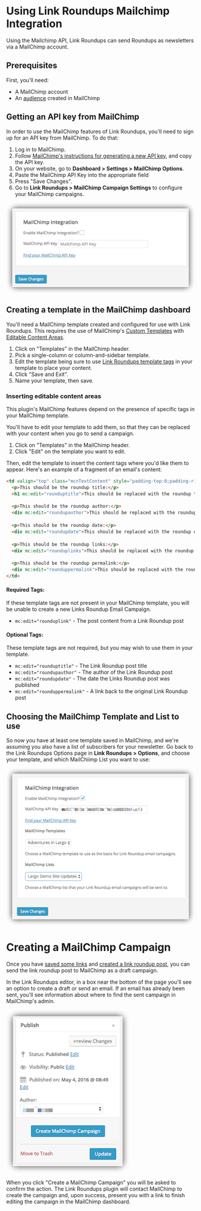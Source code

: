 # Using Link Roundups Mailchimp Integration

Using the Mailchimp API, Link Roundups can send Roundups as newsletters via a MailChimp account.

## Prerequisites

First, you'll need:

- A MailChimp account
- An [audience](https://mailchimp.com/help/create-audience/) created in MailChimp

## Getting an API key from MailChimp

In order to use the MailChimp features of Link Roundups, you'll need to sign up for an API key from MailChimp. To do that:

1. Log in to MailChimp.
2. Follow [MailChimp's instructions for generating a new API key](https://mailchimp.com/help/about-api-keys/), and copy the API key.
3. On your website, go to **Dashboard > Settings > MailChimp Options**.
4. Paste the MailChimp API Key into the appropriate field
5. Press "Save Changes".
6. Go to **Link Roundups > MailChimp Campaign Settings** to configure your MailChimp campaigns.

![Link Roundups MailChimp API settings](./img/link-roundups-mailchimp-integration.png)

## Creating a template in the MailChimp dashboard

You'll need a MailChimp template created and configured for use with Link Roundups. This requires the use of MailChimp's [Custom Templates](https://mailchimp.com/help/import-a-custom-html-template/) with [Editable Content Areas](https://mailchimp.com/help/create-editable-content-areas-with-mailchimps-template-language/).

1. Click on "Templates" in the MailChimp header.
2. Pick a single-column or column-and-sidebar template.
3. Edit the template being sure to use [Link Roundups template tags](#inserting-template-tags) in your template to place your content.
4. Click "Save and Exit".
5. Name your template, then save.

### Inserting editable content areas

This plugin's MailChimp features depend on the presence of specific tags in your MailChimp template.

You'll have to edit your template to add them, so that they can be replaced with your content when you go to send a campaign.

1. Click on "Templates" in the MailChimp header.
2. Click "Edit" on the template you want to edit.

Then, edit the template to insert the content tags where you'd like them to appear. Here's an example of a fragment of an email's content:

```html
<td valign="top" class="mcnTextContent" style="padding-top:0;padding-right:18px;padding-bottom:9px;padding-left:18px;">
  <p>This should be the roundup title:</p>
  <h1 mc:edit="rounduptitle">This should be replaced with the roundup title</h1>

  <p>This should be the roundup author:</p>
  <div mc:edit="roundupauthor">This should be replaced with the roundup author</div>

  <p>This should be the roundup date:</p>
  <div mc:edit="roundupdate">This should be replaced with the roundup date</div>

  <p>This should be the roundup links:</p>
  <div mc:edit="rounduplinks">This should be replaced with the roundup links</div>

  <p>This should be the roundup permalink:</p>
  <div mc:edit="rounduppermalink">This should be replaced with the roundup permalink</div>
</td>
```

#### Required Tags:

If these template tags are not present in your MailChimp template, you will be unable to create a new Links Roundup Email Campaign.

- `mc:edit="rounduplink"` - The post content from a Link Roundup post

#### Optional Tags:

These template tags are not required, but you may wish to use them in your template.

- `mc:edit="rounduptitle"` - The Link Roundup post title
- `mc:edit="roundupauthor"` - The author of the Link Roundup post
- `mc:edit="roundupdate"` - The date the Links Roundup post was published
- `mc:edit="rounduppermalink"` - A link back to the original Link Roundup post

## Choosing the MailChimp Template and List to use

So now you have at least one template saved in MailChimp, and we're assuming you also have a list of subscribers for your newsletter. Go back to the Link Roundups Options page in **Link Roundups > Options**, and choose your template, and which MailChiimp List you want to use:

![Link Roundups MailChimp API settings](./img/link-roundups-options-mailchimp-2.png)

# Creating a MailChimp Campaign

Once you have [saved some links](saving-links.md) and [created a link roundup post](link-roundups.md), you can send the link roundup post to MailChimp as a draft campaign.

In the Link Roundups editor, in a box near the bottom of the page you'll see an option to create a draft or send an email. If an email has already been sent, you'll see information about where to find the sent campaign in MailChimp's admin.

![Create MailChimp Campaign button in the post editor](./img/link-roundup-mailchimp-button.png)

When you click "Create a MailChimp Campaign" you will be asked to confirm the action. The Link Roundups plugin will contact MailChimp to create the campaign and, upon success, present you with a link to finish editing the campaign in the MailChimp dashboard.
